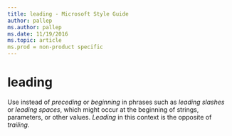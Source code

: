 ```yaml
---
title: leading - Microsoft Style Guide
author: pallep
ms.author: pallep
ms.date: 11/19/2016
ms.topic: article
ms.prod = non-product specific
---
```


# leading

Use instead of *preceding* or *beginning* in phrases such as *leading slashes* or *leading* *spaces*, which might occur at the beginning of strings, parameters, or other values. *Leading* in this context is the opposite of *trailing.*
